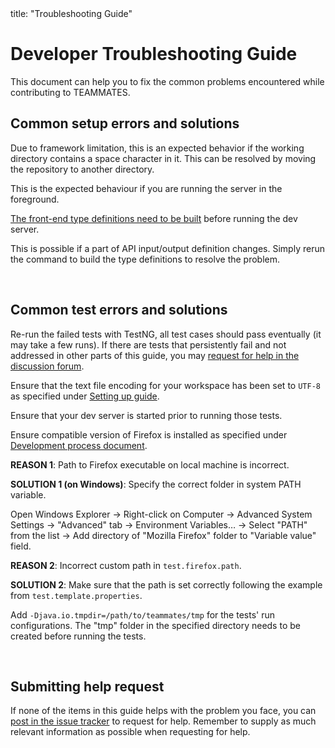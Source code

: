 <frontmatter>
  title: "Troubleshooting Guide"
</frontmatter>

# Developer Troubleshooting Guide

This document can help you to fix the common problems encountered while contributing to TEAMMATES.

## Common setup errors and solutions

<panel header="The back-end server fails with `java.io.FileNotFoundException`" no-close>

Due to framework limitation, this is an expected behavior if the working directory contains a space character in it.
This can be resolved by moving the repository to another directory.
</panel>

<panel header="The back-end server is &quot;stuck&quot; at `85% EXECUTING` or alike" no-close>

This is the expected behaviour if you are running the server in the foreground.
</panel>

<panel header="The front-end dev server fails with `Cannot find module '../api-output'` or similar" no-close>

[The front-end type definitions need to be built](development.md#managing-the-dev-server-front-end) before running the dev server.
</panel>

<panel header="After pulling changes from the `master` branch, the previously working front-end dev server fails to start" no-close>

This is possible if a part of API input/output definition changes.
Simply rerun the command to build the type definitions to resolve the problem.
</panel>

<br>

## Common test errors and solutions

<panel header="A handful of failed E2E test cases (< 10)" no-close>

Re-run the failed tests with TestNG, all test cases should pass eventually (it may take a few runs). If there are tests that persistently fail and not addressed in other parts of this guide, you may [request for help in the discussion forum](https://github.com/TEAMMATES/teammates/discussions/new?category=help-requests).
</panel>

<panel header="Tests fail due to accented characters" no-close>

Ensure that the text file encoding for your workspace has been set to `UTF-8` as specified under [Setting up guide](setting-up.md).
</panel>

<panel header="`java.net.ConnectException: Connection refused` when running E2E tests" no-close>

Ensure that your dev server is started prior to running those tests.
</panel>

<panel header="`org.openqa.selenium.WebDriverException: Unable to bind to locking port 7054 within 45000 ms` when running tests with Browser" no-close>

Ensure compatible version of Firefox is installed as specified under [Development process document](development.md#testing).
</panel>

<panel header="When running E2E tests: `Selenium cannot find Firefox binary in PATH`" no-close>
  
**REASON 1**: Path to Firefox executable on local machine is incorrect.

**SOLUTION 1 (on Windows)**: Specify the correct folder in system PATH variable.

Open Windows Explorer → Right-click on Computer → Advanced System Settings → "Advanced" tab → Environment Variables… → Select "PATH" from the list → Add directory of "Mozilla Firefox" folder to "Variable value" field.

**REASON 2**: Incorrect custom path in `test.firefox.path`.

**SOLUTION 2**: Make sure that the path is set correctly following the example from `test.template.properties`.
</panel>

<panel header='On Linux: `java.io.IOException: Directory "/tmpfiles" could not be created`' no-close>

Add `-Djava.io.tmpdir=/path/to/teammates/tmp` for the tests' run configurations. The "tmp" folder in the specified directory needs to be created before running the tests.
</panel>

<br/>

## Submitting help request

If none of the items in this guide helps with the problem you face, you can [post in the issue tracker](https://github.com/TEAMMATES/teammates/issues/new?template=help-request.md) to request for help. Remember to supply as much relevant information as possible when requesting for help.
